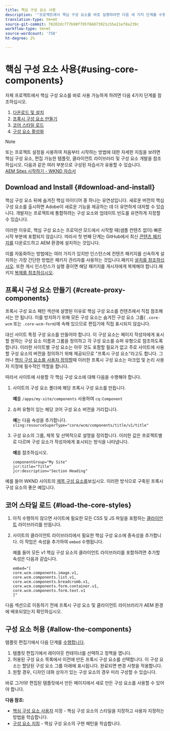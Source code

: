 ```yaml
---
title: 핵심 구성 요소 사용
description: '"프로젝트에서 핵심 구성 요소를 바로 실행하려면 다음 세 가지 단계를 수행하십시오.프록시 구성 요소를 다운로드하여 설치하고 핵심 스타일을 로드하고 템플릿에 구성 요소를 사용할 수 있도록 합니다."'
translation-type: tm+mt
source-git-commit: 78202dc777b90f795f66873921c55e21ef8a239c
workflow-type: tm+mt
source-wordcount: '758'
ht-degree: 2%

---
```



# 핵심 구성 요소 사용{#using-core-components}

자체 프로젝트에서 핵심 구성 요소를 바로 사용 가능하게 하려면 다음 4가지 단계를 참조하십시오.

1. [다운로드 및 설치](#download-and-install)
1. [프록시 구성 요소 만들기](#create-proxy-components)
1. [코어 스타일 로드](#load-the-core-styles)
1. [구성 요소 활성화](#allow-the-components)

>[!NOTE]
>
>또는 프로젝트 설정을 사용하여 처음부터 시작하는 방법에 대한 자세한 지침을 보려면 핵심 구성 요소, 편집 가능한 템플릿, 클라이언트 라이브러리 및 구성 요소 개발을 참조하십시오. 다음과 같은 여러 부분으로 구성된 자습서가 유용할 수 있습니다.\
>[AEM Sites 시작하기 - WKND 자습서](https://docs.adobe.com/content/help/en/experience-manager-learn/getting-started-wknd-tutorial-develop/overview.html)

## Download and Install {#download-and-install}

핵심 구성 요소 뒤에 숨겨진 핵심 아이디어 중 하나는 유연성입니다. 새로운 버전의 핵심 구성 요소를 출시하면 Adobe이 새로운 기능을 제공하는 데 더 유연하게 대처할 수 있습니다. 개발자는 프로젝트에 통합하려는 구성 요소와 업데이트 빈도를 유연하게 지정할 수 있습니다.

이러한 이유로, 핵심 구성 요소는 프로덕션 모드에서 시작할 때(샘플 컨텐츠 없이) 빠른 시작 부분에 포함되지 않습니다. 따라서 첫 번째 단계는 GitHub에서 최신 [콘텐츠 패키지를](https://github.com/adobe/aem-core-wcm-components/releases/latest) 다운로드하고 AEM 환경에 설치하는 것입니다.

이를 자동화하는 방법에는 여러 가지가 있지만 인스턴스에 컨텐츠 패키지를 신속하게 설치하는 가장 간단한 방법은 패키지 관리자를 사용하는 것입니다.패키지 [설치를 참조하십시오](https://docs.adobe.com/content/help/en/experience-manager-65/administering/contentmanagement/package-manager.html#installing-packages). 또한 게시 인스턴스가 실행 중이면 해당 패키지를 게시자에게 복제해야 합니다.패키지 [복제를 참조하십시오](https://docs.adobe.com/content/help/en/experience-manager-65/administering/contentmanagement/package-manager.html#replicating-packages).

## 프록시 구성 요소 만들기 {#create-proxy-components}

프록시 구성 요소 패턴 [](/help/developing/guidelines.md#proxy-component-pattern) 섹션에 설명된 이유로 핵심 구성 요소를 컨텐츠에서 직접 참조해서는 안 됩니다. 이를 방지하기 위해 모든 구성 요소는 숨겨진 구성 요소 그룹( `.core-wcm` 또는 `.core-wcm-form`)에 속해 있으므로 편집기에 직접 표시되지 않습니다.

대신 사이트 특정 구성 요소를 만들어야 합니다. 이 구성 요소는 페이지 작성자에게 표시할 원하는 구성 요소 이름과 그룹을 정의하고 각 구성 요소를 슈퍼 유형으로 참조하도록 합니다. 이러한 사이트별 구성 요소는 아무 것도 포함할 필요가 없고 주로 사이트에 사용할 구성 요소의 버전을 정의하기 위해 제공되므로 &quot;프록시 구성 요소&quot;라고도 합니다. 그러나 [핵심 구성 요소를 사용자 정의할](/help/developing/customizing.md)때 이러한 프록시 구성 요소는 마크업 및 논리 사용자 지정에 필수적인 역할을 합니다.

따라서 사이트에 사용할 각 핵심 구성 요소에 대해 다음을 수행해야 합니다.

1. 사이트의 구성 요소 폴더에 해당 프록시 구성 요소를 만듭니다.

   **예**&#x200B;를 `/apps/my-site/components` 사용하여 `cq:Component`

1. 슈퍼 유형이 있는 해당 코어 구성 요소 버전을 가리킵니다.

   **예**&#x200B;는 다음 속성을 추가합니다.\
   `sling:resourceSuperType="core/wcm/components/title/v1/title"`

1. 구성 요소의 그룹, 제목 및 선택적으로 설명을 정의합니다. 이러한 값은 프로젝트별로 다르며 구성 요소가 작성자에게 표시되는 방식을 나타냅니다.

   **예**&#x200B;를 참조하십시오.

   ```shell
   componentGroup="My Site"
   jcr:title="Title"  
   jcr:description="Section Heading"
   ```

예를 들어 WKND 사이트의 [제목 구성 요소를](https://github.com/adobe/aem-guides-wknd/blob/master/ui.apps/src/main/content/jcr_root/apps/wknd/components/title/.content.xml)보십시오. 이러한 방식으로 구축된 프록시 구성 요소의 좋은 예입니다.

## 코어 스타일 로드 {#load-the-core-styles}

1. 아직 수행하지 않으면 사이트에 필요한 모든 CSS 및 JS 파일을 포함하는 [클라이언트](https://docs.adobe.com/content/help/en/experience-manager-65/developing/introduction/clientlibs.html) 라이브러리를 만듭니다.
1. 사이트의 클라이언트 라이브러리에서 필요한 핵심 구성 요소에 종속성을 추가합니다. 이 작업은 속성을 추가하여 `embed` 수행됩니다.

   예를 들어 모든 v1 핵심 구성 요소의 클라이언트 라이브러리를 포함하려면 추가할 속성은 다음과 같습니다.

   ```shell
   embed="[  
   core.wcm.components.image.v1,  
   core.wcm.components.list.v1,  
   core.wcm.components.breadcrumb.v1,  
   core.wcm.components.form.container.v1,  
   core.wcm.components.form.text.v1  
   ]"
   ```

다음 섹션으로 이동하기 전에 프록시 구성 요소 및 클라이언트 라이브러리가 AEM 환경에 배포되었는지 확인하십시오.

## 구성 요소 허용 {#allow-the-components}

템플릿 편집기에서 다음 단계를 [수행합니다](https://docs.adobe.com/content/help/en/experience-manager-cloud-service/sites/authoring/features/templates.html).

1. 템플릿 편집기에서 레이아웃 컨테이너를 선택하고 정책을 엽니다.
1. 허용된 구성 요소 목록에서 이전에 만든 프록시 구성 요소를 선택합니다. 이 구성 요소는 할당된 구성 요소 그룹 아래에 표시됩니다. 완료되면 변경 사항을 적용합니다.
1. 원할 경우, 디자인 대화 상자가 있는 구성 요소의 경우 미리 구성할 수 있습니다.

바로 그거야! 편집된 템플릿에서 만든 페이지에서 새로 만든 구성 요소를 사용할 수 있어야 합니다.

**다음 참조:**

* [핵심 구성 요소 사용자](/help/developing/customizing.md) 지정 - 핵심 구성 요소의 스타일을 지정하고 사용자 지정하는 방법을 학습합니다.
* [구성 요소 지침](/help/developing/guidelines.md) - 핵심 구성 요소의 구현 패턴을 학습합니다.
